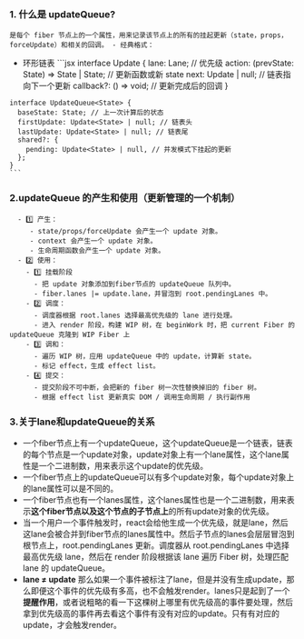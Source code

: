    ### 1. 什么是 updateQueue?
    是每个 fiber 节点上的一个属性，用来记录该节点上的所有的挂起更新（state，props，forceUpdate）和相关的回调。 - 经典格式：
   - 环形链表
    ```jsx
    interface Update<State> {
      lane: Lane; // 优先级
      action: (prevState: State) => State | State; // 更新函数或新 state
      next: Update<State> | null; // 链表指向下一个更新
      callback?: () => void; // 更新完成后的回调
    }

    interface UpdateQueue<State> {
      baseState: State; // 上一次计算后的状态
      firstUpdate: Update<State> | null; // 链表头
      lastUpdate: Update<State> | null; // 链表尾
      shared?: {
        pending: Update<State> | null, // 并发模式下挂起的更新
      };
    }
    ```
  ### 2.updateQueue 的产生和使用（更新管理的一个机制）
      - 1️⃣ 产生：
         - state/props/forceUpdate 会产生一个 update 对象。
         - context 会产生一个 update 对象。
         - 生命周期函数会产生一个 update 对象。
      - 2️⃣ 使用：
        - 1️⃣ 挂载阶段
          - 把 update 对象添加到fiber节点的 updateQueue 队列中。
          - fiber.lanes |= update.lane，并冒泡到 root.pendingLanes 中。
        - 2️⃣ 调度：
          - 调度器根据 root.lanes 选择最高优先级的 lane 进行处理。
          - 进入 render 阶段，构建 WIP 树，在 beginWork 时，把 current Fiber 的 updateQueue 克隆到 WIP Fiber 上
        - 3️⃣ 调和：
          - 遍历 WIP 树，应用 updateQueue 中的 update，计算新 state。
          - 标记 effect，生成 effect list。
        - 4️⃣ 提交：
          - 提交阶段不可中断，会把新的 fiber 树一次性替换掉旧的 fiber 树。
          - 根据 effect list 更新真实 DOM / 调用生命周期 / 执行副作用     
### 3.关于lane和updateQueue的关系
  - 一个fiber节点上有一个updateQueue，这个updateQueue是一个链表，链表的每个节点是一个update对象，update对象上有一个lane属性，这个lane属性是一个二进制数，用来表示这个update的优先级。
  - 一个fiber节点上的updateQueue可以有多个update对象，每个update对象上的lane属性可以是不同的。
  - 一个fiber节点也有一个lanes属性，这个lanes属性也是一个二进制数，用来表示**这个fiber节点以及这个节点的子节点上**的所有update对象的优先级。
  - 当一个用户一个事件触发时，react会给他生成一个优先级，就是lane，然后这lane会被合并到fiber节点的lanes属性中。然后子节点的lanes会层层冒泡到根节点上，root.pendingLanes 更新。调度器从 root.pendingLanes 中选择最高优先级 lane，然后在 render 阶段根据该 lane 遍历 Fiber 树，处理匹配 lane 的 updateQueue。
  - **lane ≠ update**  那么如果一个事件被标注了lane，但是并没有生成update，那么即便这个事件的优先级有多高，也不会触发render。lanes只是起到了一个**提醒作用**，或者说粗略的看一下这棵树上哪里有优先级高的事件要处理，然后拿到优先级高的事件再去看这个事件有没有对应的update。只有有对应的update，才会触发render。